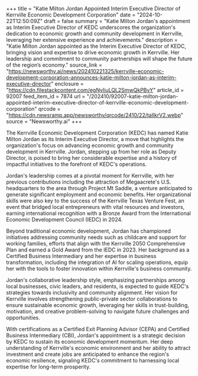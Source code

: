 +++
title = "Katie Milton Jordan Appointed Interim Executive Director of Kerrville Economic Development Corporation"
date = "2024-10-22T12:50:09Z"
draft = false
summary = "Katie Milton Jordan's appointment as Interim Executive Director of KEDC underscores the organization's dedication to economic growth and community development in Kerrville, leveraging her extensive experience and achievements."
description = "Katie Milton Jordan appointed as the Interim Executive Director of KEDC, bringing vision and expertise to drive economic growth in Kerrville. Her leadership and commitment to community partnerships will shape the future of the region’s economy."
source_link = "https://newsworthy.ai/news/202410221325/kerrville-economic-development-corporation-announces-katie-milton-jordan-as-interim-executive-director"
enclosure = "https://cdn.filestackcontent.com/egNyIiuLQL2SmwQkPBvY"
article_id = 92007
feed_item_id = 7874
url = "/202410/92007-katie-milton-jordan-appointed-interim-executive-director-of-kerrville-economic-development-corporation"
qrcode = "https://cdn.newsramp.app/newsworthy/qrcode/2410/22/tallkrV2.webp"
source = "Newsworthy.ai"
+++

<p>The Kerrville Economic Development Corporation (KEDC) has named Katie Milton Jordan as its Interim Executive Director, a move that highlights the organization's focus on advancing economic growth and community development in Kerrville. Jordan, stepping up from her role as Deputy Director, is poised to bring her considerable expertise and a history of impactful initiatives to the forefront of KEDC's operations.</p><p>Jordan's leadership comes at a pivotal moment for Kerrville, with her previous contributions including the attraction of Megaacrete's U.S. headquarters to the area through Project Mt Saddle, a venture anticipated to generate significant employment and economic benefits. Her organizational skills were also key to the success of the Kerrville Texas Venture Fest, an event that bridged local entrepreneurs with vital resources and investors, earning international recognition with a Bronze Award from the International Economic Development Council (IEDC) in 2024.</p><p>Beyond traditional economic development, Jordan has championed initiatives addressing community needs such as childcare and support for working families, efforts that align with the Kerrville 2050 Comprehensive Plan and earned a Gold Award from the IEDC in 2023. Her background as a Certified Business Intermediary and her expertise in business transformation, including the integration of AI for scaling operations, equip her with the tools to foster innovation within Kerrville's business community.</p><p>Jordan's collaborative leadership style, emphasizing partnerships among local businesses, civic leaders, and residents, is expected to guide KEDC's strategies towards inclusivity and community alignment. Her vision for Kerrville involves strengthening public-private sector collaborations to ensure sustainable economic growth, leveraging her skills in trust-building, motivation, and creative problem-solving to navigate future challenges and opportunities.</p><p>With certifications as a Certified Exit Planning Advisor (CEPA) and Certified Business Intermediary (CBI), Jordan's appointment is a strategic decision by KEDC to sustain its economic development momentum. Her deep understanding of Kerrville's economic environment and her ability to attract investment and create jobs are anticipated to enhance the region's economic resilience, signaling KEDC's commitment to harnessing local expertise for long-term prosperity.</p>
